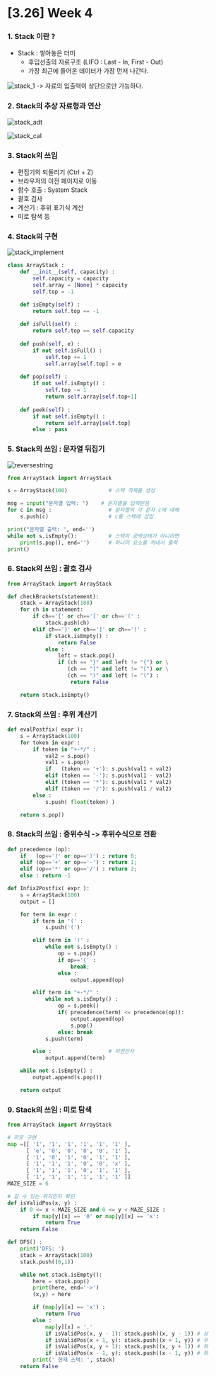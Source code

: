 # [3.26] Week 4
### 1. Stack 이란 ?
* Stack : 쌓아놓은 더미
  * 후입선출의 자료구조 (LIFO : Last - In, First - Out)
  * 가장 최근에 들어온 데이터가 가장 먼저 나간다.

![stack_1](../assets/wekk4/stack_1.png)
-> 자료의 입출력이 상단으로만 가능하다.

### 2. Stack의 추상 자료형과 연산

![stack_adt](../assets/wekk4/stack_2.png)

![stack_cal](../assets/wekk4/stack_3.png)

### 3. Stack의 쓰임
* 편집기의 되돌리기 (Ctrl + Z)
* 브라우저의 이전 페이지로 이동
* 함수 호출 : System Stack
* 괄호 검사
* 계산기 : 후위 표기식 계산
* 미로 탐색 등

### 4. Stack의 구현

![stack_implement](../assets/wekk4/stack_4.png)

``` python
class ArrayStack :
    def __init__(self, capacity) :
        self.capacity = capacity 
        self.array = [None] * capacity
        self.top = -1

    def isEmpty(self) :
        return self.top == -1
    
    def isFull(self) :
        return self.top == self.capacity
    
    def push(self, e) :
        if not self.isFull() :
            self.top += 1
            self.array[self.top] = e
    
    def pop(self) :
        if not self.isEmpty() :
            self.top -= 1
            return self.array[self.top+1]
        
    def peek(self) :
        if not self.isEmpty() :
            return self.array[self.top]
        else : pass
```

### 5. Stack의 쓰임 : 문자열 뒤집기

![reversestring](../assets/wekk4/stack_5.png)

``` python 
from ArrayStack import ArrayStack

s = ArrayStack(100)             # 스택 객체를 생성

msg = input("문자열 입력: ")    # 문자열을 입력받음
for c in msg :                  # 문자열의 각 문자 c에 대해
    s.push(c)                   # c를 스택에 삽입

print("문자열 출력: ", end='')
while not s.isEmpty():          # 스택이 공백상태가 아니라면
    print(s.pop(), end='')      # 하나의 요소를 꺼내서 출력
print()

```

### 6. Stack의 쓰임 : 괄호 검사
``` python
from ArrayStack import ArrayStack

def checkBrackets(statement):
    stack = ArrayStack(100)
    for ch in statement:
        if ch=='{' or ch=='[' or ch=='(' :
            stack.push(ch)
        elif ch=='}' or ch==']' or ch==')' :
            if stack.isEmpty() :
                return False
            else :
                left = stack.pop()
                if (ch == "}" and left != "{") or \
                   (ch == "]" and left != "[") or \
                   (ch == ")" and left != "(") :
                    return False

    return stack.isEmpty()
```

### 7. Stack의 쓰임 : 후위 계산기
``` python
def evalPostfix( expr ):
    s = ArrayStack(100)
    for token in expr :
        if token in "+-*/" :
            val2 = s.pop()
            val1 = s.pop()
            if   (token == '+'): s.push(val1 + val2)
            elif (token == '-'): s.push(val1 - val2)
            elif (token == '*'): s.push(val1 * val2)
            elif (token == '/'): s.push(val1 / val2)
        else :
            s.push( float(token) )

    return s.pop()

```

### 8. Stack의 쓰임 : 중위수식 -> 후위수식으로 전환
``` python
def precedence (op):
    if   (op=='(' or op==')') : return 0;
    elif (op=='+' or op=='-') : return 1;
    elif (op=='*' or op=='/') : return 2;
    else : return -1

def Infix2Postfix( expr ):
    s = ArrayStack(100)
    output = []

    for term in expr :
        if term in '(' :
            s.push('(')

        elif term in ')' :
            while not s.isEmpty() :
                op = s.pop()
                if op=='(' :
                    break;
                else :
                    output.append(op)

        elif term in "+-*/" :
            while not s.isEmpty() :
                op = s.peek()
                if( precedence(term) <= precedence(op)):
                    output.append(op)
                    s.pop()
                else: break
            s.push(term)

        else :                  # 피연산자
            output.append(term)

    while not s.isEmpty() :
        output.append(s.pop())

    return output
```

### 9. Stack의 쓰임 : 미로 탐색
``` python
from ArrayStack import ArrayStack

# 미로 구현
map =[[ '1', '1', '1', '1', '1', '1' ],
	  [ 'e', '0', '0', '0', '0', '1' ],
	  [ '1', '0', '1', '0', '1', '1' ],
	  [ '1', '1', '1', '0', '0', 'x' ],
	  [ '1', '1', '1', '0', '1', '1' ],
	  [ '1', '1', '1', '1', '1', '1' ]]
MAZE_SIZE = 6

# 갈 수 있는 위치인지 확인
def isValidPos(x, y) :	
    if 0 <= x < MAZE_SIZE and 0 <= y < MAZE_SIZE :
        if map[y][x] == '0' or map[y][x] == 'x':
            return True
    return False

def DFS() :			
    print('DFS: ')
    stack = ArrayStack(100)	
    stack.push((0,1))	

    while not stack.isEmpty(): 	 
        here = stack.pop()      
        print(here, end='->')
        (x,y) = here

        if (map[y][x] == 'x') :	
            return True
        else :
            map[y][x] = '.'	
            if isValidPos(x, y - 1): stack.push((x, y - 1)) # 상
            if isValidPos(x + 1, y): stack.push((x + 1, y)) # 우
            if isValidPos(x, y + 1): stack.push((x, y + 1)) # 하
            if isValidPos(x - 1, y): stack.push((x - 1, y)) # 좌
        print(' 현재 스택: ', stack)
    return False
```